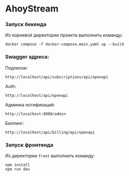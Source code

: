 # AhoyStream

### Запуск бекенда

Из корневой директории проекта выполнить команду:

```
docker compose -f docker-compose.main.yaml up --build
```

### Swagger адреса: 

Подписки:
```url
http://localhost/api/subscriptions/api/openapi
```
Auth: 
```
http://localhost/api/openapi
```
Админка нотификаций:
```
http://localhost:8080/admin
```

Биллинг:
```
http://localhost/api/billing/api/openapi
```

### Запуск фронтенда

Из директории `front` выполнить команду:

```
npm install
npm run dev
```

